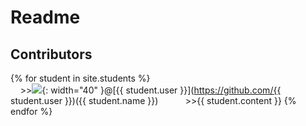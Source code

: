 # Readme 
## Contributors

{% for student in site.students %} <br />
&nbsp;&nbsp;&nbsp;&nbsp;>><img src="{{ student.image }}">{: width="40" }@[{{ student.user }}](https://github.com/{{ student.user }})({{ student.name }}) 
&nbsp;&nbsp;&nbsp;&nbsp;&nbsp;&nbsp;&nbsp;&nbsp;&nbsp;&nbsp;\>>{{ student.content }}
{% endfor %}
